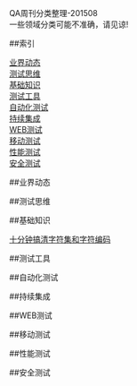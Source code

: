 QA周刊分类整理-201508<br />
一些领域分类可能不准确，请见谅!  


##索引

[业界动态](#NEWS)<br />
[测试思维](#TEST)<br />
[基础知识](#BASIC)<br />
[测试工具](#TESTTOOLS)<br />
[自动化测试](#AUTOTEST)<br />
[持续集成](#CI)<br />
[WEB测试](#WEBTEST)<br />
[移动测试](#MOBILETEST)<br />
[性能测试](#PERFORMANCETEST)<br />
[安全测试](#SECURITYTEST)<br />

<a name="NEWS"></a>
##业界动态

<a name="TEST"></a>
##测试思维

<a name="BASIC"></a>
##基础知识

[十分钟搞清字符集和字符编码](http://cenalulu.github.io/linux/character-encoding/ "字符集和编码无疑是IT菜鸟甚至是各种大神的头痛问题。当遇到纷繁复杂的字符集，各种火星文和乱码时，问题的定位往往变得非常困难。
本文就将会从原理方面对字符集和编码做个简单的科普介绍，同时也会介绍一些通用的乱码故障定位的方法以方便读者以后能够更从容的定位相关问题")

<a name="TESTTOOLS"></a>
##测试工具

<a name="AUTOTEST"></a>
##自动化测试

<a name="CI"></a>
##持续集成

<a name="WEBTEST"></a>
##WEB测试

<a name="MOBILETEST"></a>
##移动测试

<a name="PERFORMANCETEST"></a>
##性能测试

<a name="SECURITYTEST"></a>
##安全测试
